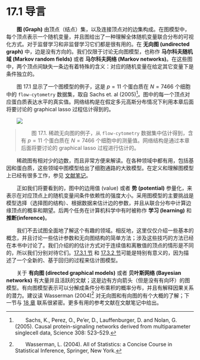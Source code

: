 # 17.1 导言

<style>p{text-indent:2em;2}</style>

**图 (Graph)** 由顶点（结点）集，以及连接顶点对的边集构成。在图模型中，每个顶点表示一个随机变量，并且图给出了一种理解全体随机变量联合分布的可视化方式。对于监督学习和非监督学习它们都是很有用的。在 **无向图 (undirected graph)** 中，边是没有方向的。我们仅限于讨论无向图模型，也称作 **马尔科夫随机域 (Markov random fields)** 或者 **马尔科夫网络 (Markov networks)**。在这些图中，两个顶点间缺失一条边有着特殊的含义：对应的随机变量在给定其它变量下是条件独立的。

图 17.1 显示了一个图模型的例子，这是 $p=11$ 个蛋白质在 $N=7466$ 个细胞中的 `flow-cytometry` 数据集，取自 Sachs et. al (2005)[^1]。图中的每一个顶点对应蛋白质表达水平的真实值。网络结构是在假定多元高斯分布情况下利用本章后面将要讨论的 graphical lasso 过程估计得到的。

![](../img/17/fig17.1.png)

> 图 17.1. 稀疏无向图的例子，从 `flow-cytometry` 数据集中估计得到，含有 $p=11$ 个蛋白质在 $N=7466$ 个细胞中的测量值。网络结构是通过本章后面将要讨论的 graphical lasso 过程进行估计的。

稀疏图有相对少的边数，而且非常方便来解读。在各种领域中都有用，包括基因和蛋白质，这些领域中图模型给出了细胞通路的大致模型。在定义和理解图模型上已经有很多工作，参见 [文献笔记](Bibliographic-Notes/index.html)。

正如我们将要看到的，图中的边用值 (value) 或者 **势 (potential)** 参量化，来表示在对应顶点上的随机变量间条件依赖性的强度大小。采用图模型的主要挑战是模型选择（选择图的结构）、根据数据来估计边的参数，并且从联合分布中计算边缘顶点的概率和期望。后两个任务在计算机科学中有时被称作 **学习 (learning)** 和 **推断(inference)**。

我们不去试图全面地了解这个有趣的领域。相反地，这里仅仅介绍一些基本的概念，并且讨论一些估计参数和无向图结构的简单方法；涉及这些技巧的方法已经在本书中讨论了。我们介绍的的估计方式对于连续值和离散值的顶点的情形是不同的，所以我们分别对待它们。[17.3.1 节](17.3-Undirected-Graphical-Models-for-Continuous-Variables/index.html#_1) 和 [17.3.2 节](17.3-Undirected-Graphical-Models-for-Continuous-Variables/index.html#_2)可能是特别有意义的，因为描述了一个全新的、基于回归的过程来估计图模型。

关于 **有向图 (directed graphical models)** 或者 **贝叶斯网络 (Bayesian networks)** 有大量并且活跃的文献；这是边有方向箭头（但是没有有向环）的图模型。有向图模型表示可以分解成条件分布乘积的概率分布，并且有解释因果关系的潜力。建议读 Wasserman (2004)[^2] 对无向图和有向图的有个大概的了解；下一节与 [18 章](../18-High-Dimensional-Problems/18.1-When-p-is-Much-Bigger-than-N/index.html) 联系很紧密。更多有用的参考文献在文献笔记中给出。

[^1]: Sachs, K., Perez, O., Pe’er, D., Lauffenburger, D. and Nolan, G. (2005). Causal protein-signaling networks derived from multiparameter singlecell data, Science 308: 523–529.
[^2]: Wasserman, L. (2004). All of Statistics: a Concise Course in Statistical Inference, Springer, New York.